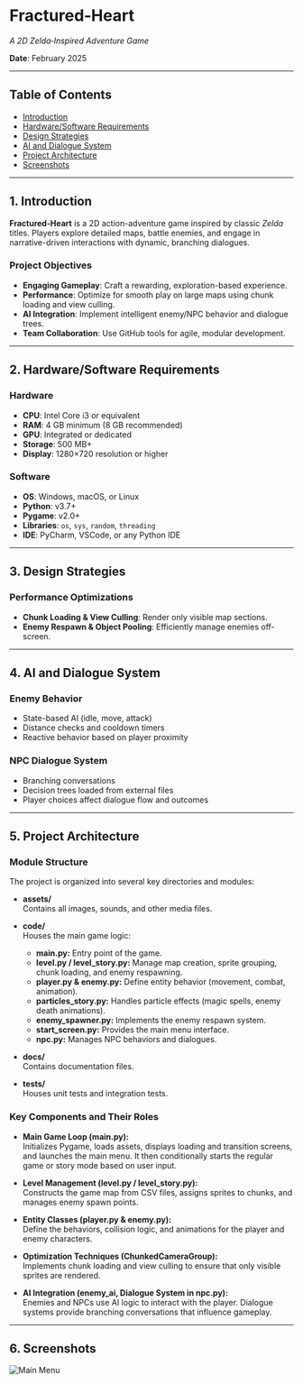 #  Fractured‑Heart

*A 2D Zelda‑Inspired Adventure Game*

**Date**: February 2025

---

## Table of Contents

- [Introduction](#1-introduction)
- [Hardware/Software Requirements](#2-hardwaresoftware-requirements)
- [Design Strategies](#3-design-strategies)
- [AI and Dialogue System](#4-ai-and-dialogue-system)
- [Project Architecture](#5-project-architecture)
- [Screenshots](#8-screenshots)

---

## 1.  Introduction

**Fractured‑Heart** is a 2D action-adventure game inspired by classic *Zelda* titles. Players explore detailed maps, battle enemies, and engage in narrative-driven interactions with dynamic, branching dialogues.

###  Project Objectives

- **Engaging Gameplay**: Craft a rewarding, exploration-based experience.
- **Performance**: Optimize for smooth play on large maps using chunk loading and view culling.
- **AI Integration**: Implement intelligent enemy/NPC behavior and dialogue trees.
- **Team Collaboration**: Use GitHub tools for agile, modular development.

---

## 2.  Hardware/Software Requirements

###  Hardware

- **CPU**: Intel Core i3 or equivalent  
- **RAM**: 4 GB minimum (8 GB recommended)  
- **GPU**: Integrated or dedicated  
- **Storage**: 500 MB+  
- **Display**: 1280×720 resolution or higher

###  Software

- **OS**: Windows, macOS, or Linux
- **Python**: v3.7+
- **Pygame**: v2.0+
- **Libraries**: `os`, `sys`, `random`, `threading`  
- **IDE**: PyCharm, VSCode, or any Python IDE

---

## 3.  Design Strategies

###  Performance Optimizations

- **Chunk Loading & View Culling**: Render only visible map sections.
- **Enemy Respawn & Object Pooling**: Efficiently manage enemies off-screen.

---

## 4.  AI and Dialogue System

###  Enemy Behavior

- State-based AI (idle, move, attack)
- Distance checks and cooldown timers
- Reactive behavior based on player proximity

###  NPC Dialogue System

- Branching conversations
- Decision trees loaded from external files
- Player choices affect dialogue flow and outcomes

---

## 5.  Project Architecture

### Module Structure

The project is organized into several key directories and modules:

- **assets/**  
  Contains all images, sounds, and other media files.

- **code/**  
  Houses the main game logic:
  - **main.py:** Entry point of the game.
  - **level.py / level_story.py:** Manage map creation, sprite grouping, chunk loading, and enemy respawning.
  - **player.py & enemy.py:** Define entity behavior (movement, combat, animation).
  - **particles_story.py:** Handles particle effects (magic spells, enemy death animations).
  - **enemy_spawner.py:** Implements the enemy respawn system.
  - **start_screen.py:** Provides the main menu interface.
  - **npc.py:** Manages NPC behaviors and dialogues.

- **docs/**  
  Contains documentation files.

- **tests/**  
  Houses unit tests and integration tests.

### Key Components and Their Roles

- **Main Game Loop (main.py):**  
  Initializes Pygame, loads assets, displays loading and transition screens, and launches the main menu. It then conditionally starts the regular game or story mode based on user input.

- **Level Management (level.py / level_story.py):**  
  Constructs the game map from CSV files, assigns sprites to chunks, and manages enemy spawn points.

- **Entity Classes (player.py & enemy.py):**  
  Define the behaviors, collision logic, and animations for the player and enemy characters.

- **Optimization Techniques (ChunkedCameraGroup):**  
  Implements chunk loading and view culling to ensure that only visible sprites are rendered.

- **AI Integration (enemy_ai, Dialogue System in npc.py):**  
  Enemies and NPCs use AI logic to interact with the player. Dialogue systems provide branching conversations that influence gameplay.

---

## 6. Screenshots 

![Main Menu](assets/screenshots)

